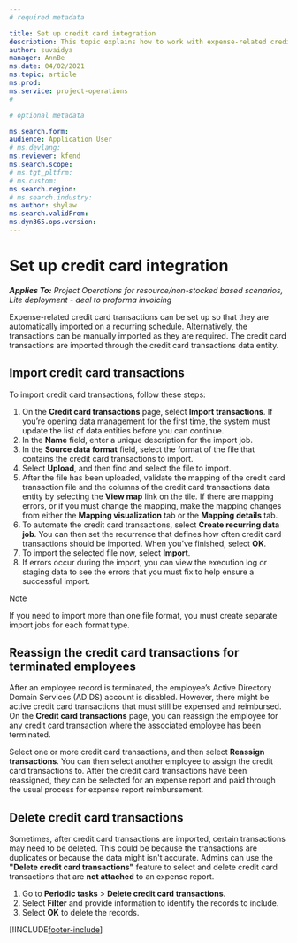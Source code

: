 ```yaml
---
# required metadata

title: Set up credit card integration
description: This topic explains how to work with expense-related credit card transactions.
author: suvaidya
manager: AnnBe
ms.date: 04/02/2021
ms.topic: article
ms.prod: 
ms.service: project-operations
#

# optional metadata

ms.search.form: 
audience: Application User
# ms.devlang: 
ms.reviewer: kfend
ms.search.scope: 
# ms.tgt_pltfrm: 
# ms.custom: 
ms.search.region: 
# ms.search.industry: 
ms.author: shylaw
ms.search.validFrom: 
ms.dyn365.ops.version: 
---
```


# Set up credit card integration

_**Applies To:** Project Operations for resource/non-stocked based scenarios, Lite deployment - deal to proforma invoicing_

Expense-related credit card transactions can be set up so that they are automatically imported on a recurring schedule. Alternatively, the transactions can be manually imported as they are required. The credit card transactions are imported through the credit card transactions data entity.

## Import credit card transactions

To import credit card transactions, follow these steps:

1. On the **Credit card transactions** page, select **Import transactions**. If you’re opening data management for the first time, the system must update the list of data entities before you can continue.
2. In the **Name** field, enter a unique description for the import job.
3. In the **Source data format** field, select the format of the file that contains the credit card transactions to import.
4. Select **Upload**, and then find and select the file to import.
5. After the file has been uploaded, validate the mapping of the credit card transaction file and the columns of the credit card transactions data entity by selecting the **View map** link on the tile. If there are mapping errors, or if you must change the mapping, make the mapping changes from either the **Mapping visualization** tab or the **Mapping details** tab.
6. To automate the credit card transactions, select **Create recurring data job**. You can then set the recurrence that defines how often credit card transactions should be imported. When you’ve finished, select **OK**.
7. To import the selected file now, select **Import**.
8. If errors occur during the import, you can view the execution log or staging data to see the errors that you must fix to help ensure a successful import.

> [!NOTE]
> If you need to import more than one file format, you must create separate import jobs for each format type.

## Reassign the credit card transactions for terminated employees

After an employee record is terminated, the employee’s Active Directory Domain Services (AD DS) account is disabled. However, there might be active credit card transactions that must still be expensed and reimbursed. On the **Credit card transactions** page, you can reassign the employee for any credit card transaction where the associated employee has been terminated.

Select one or more credit card transactions, and then select **Reassign transactions**. You can then select another employee to assign the credit card transactions to. After the credit card transactions have been reassigned, they can be selected for an expense report and paid through the usual process for expense report reimbursement.

## Delete credit card transactions 

Sometimes, after credit card transactions are imported, certain transactions may need to be deleted. This could be because the transactions are duplicates or because the data might isn't accurate. Admins can use the **"Delete credit card transactions"** feature to select and delete credit card transactions that are **not attached** to an expense report. 

1. Go to **Periodic tasks** > **Delete credit card transactions**.
2. Select **Filter** and provide information to identify the records to include.
3. Select **OK** to delete the records. 

[!INCLUDE[footer-include](../includes/footer-banner.md)]
